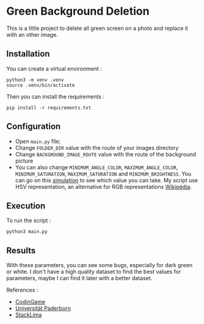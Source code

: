 # Green Background Deletion

This is a little project to delete all green screen on a photo and replace it with an other image.

## Installation

You can create a virtual environment :
```
python3 -m venv .venv
source .venv/bin/activate
```

Then you can install the requirements :
```
pip install -r requirements.txt
```

## Configuration

- Open `main.py` file;
- Change `FOLDER_DIR` value with the route of your images directory
- Change `BACKGROUND_IMAGE_ROUTE` value with the route of the background picture
- You can also change `MINIMUM_ANGLE_COLOR`, `MAXIMUM_ANGLE_COLOR`, `MINIMUM_SATURATION`, `MAXIMUM_SATURATION` and `MINIMUM_BRIGHTNESS`. You can go on this [simulation](https://web.cs.uni-paderborn.de/cgvb/colormaster/web/color-systems/hsv.html) to see which value you can take. My script use HSV representation, an alternative for RGB representations [Wikipédia](https://en.wikipedia.org/wiki/HSL_and_HSV).

## Execution

To run the script :
```
python3 main.py
```

## Results

With these parameters, you can see some bugs, especially for dark green or white. I don't have a high quality dataset to find the best values for parameters, maybe I can find it later with a better dataset.

References :
- [CodinGame](https://www.codingame.com/playgrounds/53303/apprendre-python-dans-le-secondaire/manipulations-dimages-i)
- [Universität Paderborn](https://web.cs.uni-paderborn.de/cgvb/colormaster/web/color-systems/hsv.html)
- [StackLima](https://stacklima.com/comment-parcourir-les-images-d-un-dossier-python/)